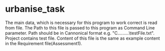 # urbanise_task
 The main data, which is necessary for this program to work correct is read from file.
 The Path to this file is passed to this program as Command Line parameter.
 Path should be in Cannonical format e.g. "C\...\...\...\testFile.txt".
 Project contains test file. Content of this file is the same as example content in the Requirement file(Assessment1).
